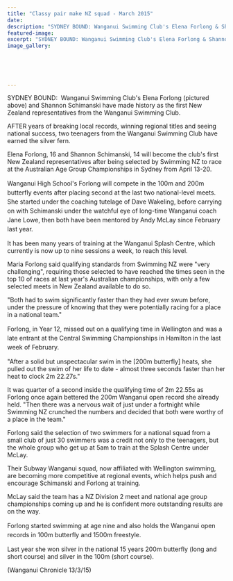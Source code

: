 ```yaml
---
title: "Classy pair make NZ squad - March 2015"
date: 
description: "SYDNEY BOUND: Wanganui Swimming Club's Elena Forlong & Shannon Schimanski have made history as the first NZ representatives from the Wanganui Swimming Club..."
featured-image: 
excerpt: "SYDNEY BOUND: Wanganui Swimming Club's Elena Forlong & Shannon Schimanski have made history as the first NZ representatives from the Wanganui Swimming Club."
image_gallery:
	
	
	
	
	
---
```


<p>SYDNEY BOUND: &nbsp;Wanganui Swimming Club's Elena Forlong (pictured above) and Shannon Schimanski have made history as the first New Zealand representatives from the Wanganui Swimming Club.</p>
<p>AFTER years of breaking local records, winning regional titles and seeing national success, two teenagers from the Wanganui Swimming Club have earned the silver fern.</p>
<p>Elena Forlong, 16 and&nbsp;<span>Shannon Schimanski, 14</span>&nbsp;will become the club's first New Zealand representatives after being selected by Swimming NZ to race at the Australian Age Group Championships in Sydney from April 13-20.</p>
<p><span style="line-height: 1.5;">Wanganui High School's Forlong will compete in the 100m and 200m butterfly events after placing second at the last two national-level meets. She started under the coaching tutelage of Dave Wakeling, before carrying on with Schimanski under the watchful eye of long-time Wanganui coach Jane Lowe, then both have been mentored by Andy McLay since February last year.</span></p>
<p>It has been many years of training at the Wanganui Splash Centre, which currently is now up to nine sessions a week, to reach this level.</p>
<p>Maria Forlong said qualifying standards from Swimming NZ were "very challenging", requiring those selected to have reached the times seen in the top 10 of races at last year's Australian championships, with only a few selected meets in New Zealand available to do so.</p>
<p>"Both had to swim significantly faster than they had ever swum before, under the pressure of knowing that they were potentially racing for a place in a national team."</p>
<p><span style="line-height: 1.5;">Forlong, in Year 12, missed out on a qualifying time in Wellington and was a late entrant at the Central Swimming Championships in Hamilton in the last week of February.</span></p>
<p>"After a solid but unspectacular swim in the [200m butterfly] heats, she pulled out the swim of her life to date - almost three seconds faster than her heat to clock 2m 22.27s."</p>
<p>It was quarter of a second inside the qualifying time of 2m 22.55s as Forlong once again bettered the 200m Wanganui open record she already held. "Then there was a nervous wait of just under a fortnight while Swimming NZ crunched the numbers and decided that both were worthy of a place in the team."</p>
<p>Forlong said the selection of two swimmers for a national squad from a small club of just 30 swimmers was a credit not only to the teenagers, but the whole group who get up at 5am to train at the Splash Centre under McLay.</p>
<p>Their Subway Wanganui squad, now affiliated with Wellington swimming, are becoming more competitive at regional events, which helps push and encourage Schimanski and Forlong at training.</p>
<p>McLay said the team has a NZ Division 2 meet and national age group championships coming up and he is confident more outstanding results are on the way.</p>
<p><span style="line-height: 1.5;">Forlong started swimming at age nine and also holds the Wanganui open records in 100m butterfly and 1500m freestyle.</span></p>
<p>Last year she won silver in the national 15 years 200m butterfly (long and short course) and silver in the 100m (short course).</p>
<p>(Wanganui Chronicle 13/3/15)</p>

